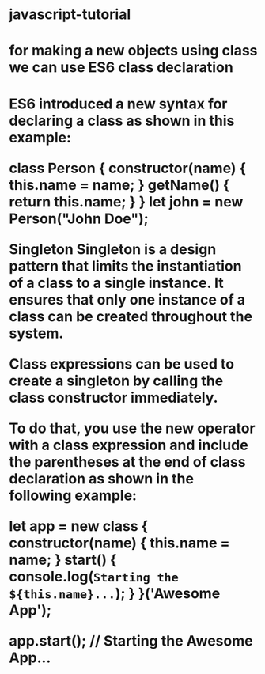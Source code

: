 # javascript-tutorial

<h1>for making a new objects using class we can use ES6 class declaration<h1>
ES6 introduced a new syntax for declaring a class as shown in this example:

class Person {
    constructor(name) {
        this.name = name;
    }
    getName() {
        return this.name;
    }
}
let john = new Person("John Doe");

Singleton
Singleton is a design pattern that limits the instantiation of a class to a single instance. It ensures that only one instance of a class can be created throughout the system.

Class expressions can be used to create a singleton by calling the class constructor immediately.

To do that, you use the new operator with a class expression and include the parentheses at the end of class declaration as shown in the following example:

let app = new class {
    constructor(name) {
        this.name = name;
    }
    start() {
        console.log(`Starting the ${this.name}...`);
    }
}('Awesome App');

app.start(); // Starting the Awesome App...
